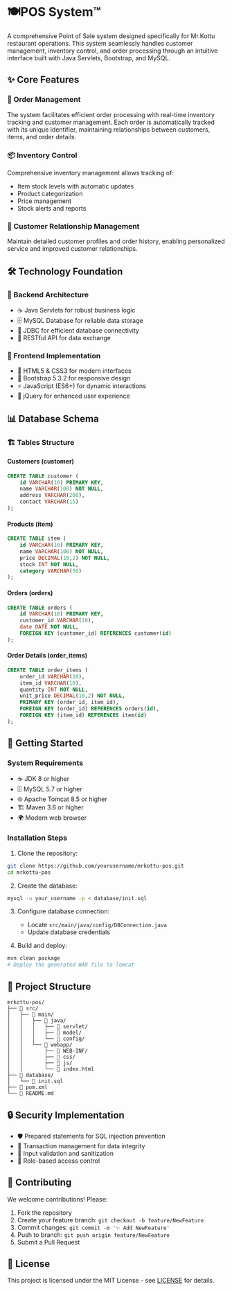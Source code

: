 # 🍽️POS System™️

A comprehensive Point of Sale system designed specifically for Mr.Kottu restaurant operations. This system seamlessly handles customer management, inventory control, and order processing through an intuitive interface built with Java Servlets, Bootstrap, and MySQL.

## ✨ Core Features

### 🛒 Order Management
The system facilitates efficient order processing with real-time inventory tracking and customer management. Each order is automatically tracked with its unique identifier, maintaining relationships between customers, items, and order details.

### 📦 Inventory Control
Comprehensive inventory management allows tracking of:
- Item stock levels with automatic updates
- Product categorization
- Price management
- Stock alerts and reports

### 👥 Customer Relationship Management
Maintain detailed customer profiles and order history, enabling personalized service and improved customer relationships.

## 🛠️ Technology Foundation

### 🔧 Backend Architecture
- ☕ Java Servlets for robust business logic
- 🗄️ MySQL Database for reliable data storage
- 🔌 JDBC for efficient database connectivity
- 📡 RESTful API for data exchange

### 🎨 Frontend Implementation
- 📱 HTML5 & CSS3 for modern interfaces
- 🎁 Bootstrap 5.3.2 for responsive design
- ⚡ JavaScript (ES6+) for dynamic interactions
- 🔄 jQuery for enhanced user experience

## 📊 Database Schema

### 🏗️ Tables Structure

#### Customers (customer)
```sql
CREATE TABLE customer (
    id VARCHAR(10) PRIMARY KEY,
    name VARCHAR(100) NOT NULL,
    address VARCHAR(200),
    contact VARCHAR(15)
);
```

#### Products (item)
```sql
CREATE TABLE item (
    id VARCHAR(10) PRIMARY KEY,
    name VARCHAR(100) NOT NULL,
    price DECIMAL(10,2) NOT NULL,
    stock INT NOT NULL,
    category VARCHAR(50)
);
```

#### Orders (orders)
```sql
CREATE TABLE orders (
    id VARCHAR(10) PRIMARY KEY,
    customer_id VARCHAR(10),
    date DATE NOT NULL,
    FOREIGN KEY (customer_id) REFERENCES customer(id)
);
```

#### Order Details (order_items)
```sql
CREATE TABLE order_items (
    order_id VARCHAR(10),
    item_id VARCHAR(10),
    quantity INT NOT NULL,
    unit_price DECIMAL(10,2) NOT NULL,
    PRIMARY KEY (order_id, item_id),
    FOREIGN KEY (order_id) REFERENCES orders(id),
    FOREIGN KEY (item_id) REFERENCES item(id)
);
```

## 🚀 Getting Started

### System Requirements
- ☕ JDK 8 or higher
- 🗄️ MySQL 5.7 or higher
- 🌐 Apache Tomcat 8.5 or higher
- 🏗️ Maven 3.6 or higher
- 🌍 Modern web browser

### Installation Steps

1. Clone the repository:
```bash
git clone https://github.com/yourusername/mrkottu-pos.git
cd mrkottu-pos
```

2. Create the database:
```bash
mysql -u your_username -p < database/init.sql
```

3. Configure database connection:
   - Locate `src/main/java/config/DBConnection.java`
   - Update database credentials

4. Build and deploy:
```bash
mvn clean package
# Deploy the generated WAR file to Tomcat
```

## 📁 Project Structure
```
mrkottu-pos/
├── 📂 src/
│   ├── 📂 main/
│   │   ├── 📂 java/
│   │   │   ├── 📂 servlet/
│   │   │   ├── 📂 model/
│   │   │   └── 📂 config/
│   │   └── 📂 webapp/
│   │       ├── 📂 WEB-INF/
│   │       ├── 📂 css/
│   │       ├── 📂 js/
│   │       └── 📄 index.html
├── 📂 database/
│   └── 📄 init.sql
├── 📄 pom.xml
└── 📄 README.md
```

## 🔒 Security Implementation
- 🛡️ Prepared statements for SQL injection prevention
- 🔐 Transaction management for data integrity
- 🚫 Input validation and sanitization
- 🔑 Role-based access control

## 🤝 Contributing
We welcome contributions! Please:
1. Fork the repository
2. Create your feature branch: `git checkout -b feature/NewFeature`
3. Commit changes: `git commit -m '✨ Add NewFeature'`
4. Push to branch: `git push origin feature/NewFeature`
5. Submit a Pull Request

## 📜 License
This project is licensed under the MIT License - see [LICENSE](LICENSE) for details.
